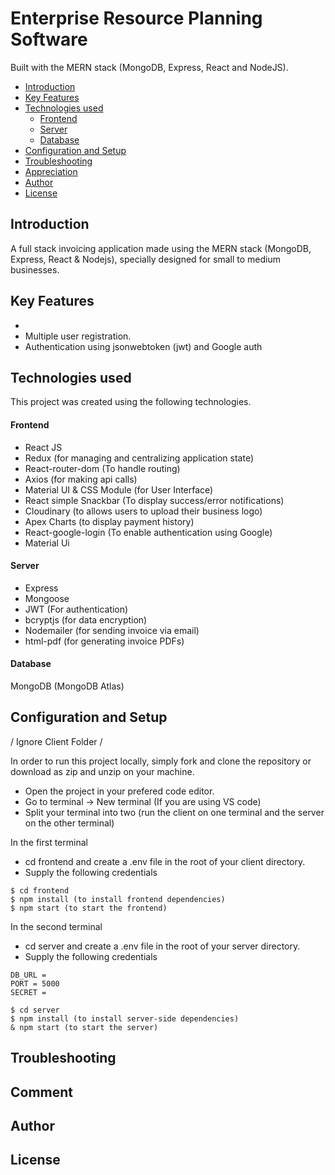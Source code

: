 ### []()
# Enterprise Resource Planning Software
Built with the MERN stack (MongoDB, Express, React and NodeJS).
  * [Introduction](#introduction)
  * [Key Features](#key-features)
  * [Technologies used](#technologies-used)
      - [Frontend](#frontend)
      - [Server](#server)
      - [Database](#database)
  * [Configuration and Setup](#configuration-and-setup)
  * [Troubleshooting](#troubleshooting)
  * [Appreciation](#appreciation)
  * [Author](#author)
  * [License](#license)

## Introduction
A full stack invoicing application made using the MERN stack (MongoDB, Express, React & Nodejs), specially designed for small to medium businesses. 

## Key Features
- 
- Multiple user registration.
- Authentication using jsonwebtoken (jwt) and Google auth


## Technologies used
This project was created using the following technologies.

#### Frontend

- React JS
- Redux (for managing and centralizing application state)
- React-router-dom (To handle routing)
- Axios (for making api calls)
- Material UI & CSS Module (for User Interface)
- React simple Snackbar (To display success/error notifications)
- Cloudinary (to allows users to upload their business logo)
- Apex Charts (to display payment history)
- React-google-login (To enable authentication using Google)
- Material Ui

#### Server

- Express
- Mongoose
- JWT (For authentication)
- bcryptjs (for data encryption)
- Nodemailer (for sending invoice via email)
- html-pdf (for generating invoice PDFs)

#### Database
MongoDB (MongoDB Atlas)

## Configuration and Setup
/ Ignore Client Folder /

In order to run this project locally, simply fork and clone the repository or download as zip and unzip on your machine. 
- Open the project in your prefered code editor.
- Go to terminal -> New terminal (If you are using VS code)
- Split your terminal into two (run the client on one terminal and the server on the other terminal)

In the first terminal
- cd frontend and create a .env file in the root of your client directory.
- Supply the following credentials

```
$ cd frontend
$ npm install (to install frontend dependencies)
$ npm start (to start the frontend)
```
In the second terminal
- cd server and create a .env file in the root of your server directory.
- Supply the following credentials

```
DB_URL = 
PORT = 5000
SECRET = 
```

```
$ cd server
$ npm install (to install server-side dependencies)
& npm start (to start the server)
```

## Troubleshooting

## Comment

## Author

## License

